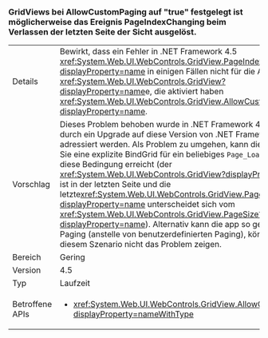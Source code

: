 ### <a name="gridviews-with-allowcustompaging-set-to-true-may-fire-the-pageindexchanging-event-when-leaving-the-final-page-of-the-view"></a>GridViews bei AllowCustomPaging auf "true" festgelegt ist möglicherweise das Ereignis PageIndexChanging beim Verlassen der letzten Seite der Sicht ausgelöst.

|   |   |
|---|---|
|Details|Bewirkt, dass ein Fehler in .NET Framework 4.5 <xref:System.Web.UI.WebControls.GridView.PageIndexChanging?displayProperty=name> in einigen Fällen nicht für die Auslösung <xref:System.Web.UI.WebControls.GridView?displayProperty=name>e, die aktiviert haben <xref:System.Web.UI.WebControls.GridView.AllowCustomPaging?displayProperty=name>.|
|Vorschlag|Dieses Problem behoben wurde in .NET Framework 4.6 und kann durch ein Upgrade auf diese Version von .NET Framework adressiert werden. Als Problem zu umgehen, kann die app führen Sie eine explizite BindGrid für ein beliebiges <code>Page_Load</code> würde, die diese Bedingung erreicht (der <xref:System.Web.UI.WebControls.GridView?displayProperty=name> ist in der letzten Seite und die letzte<xref:System.Web.UI.WebControls.GridView.PageSize?displayProperty=name> unterscheidet sich vom <xref:System.Web.UI.WebControls.GridView.PageSize?displayProperty=name>). Alternativ kann die app so geändert werden Paging (anstelle von benutzerdefinierten Paging), können wie in diesem Szenario nicht das Problem zeigen.|
|Bereich|Gering|
|Version|4.5|
|Typ|Laufzeit|
|Betroffene APIs|<ul><li><xref:System.Web.UI.WebControls.GridView.AllowCustomPaging?displayProperty=nameWithType></li></ul>|

